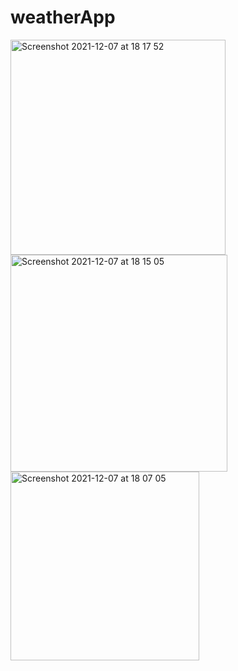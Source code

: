 # weatherApp
<img width="344" alt="Screenshot 2021-12-07 at 18 17 52" src="https://user-images.githubusercontent.com/85104423/145076658-0f061375-514f-484e-8cae-0374f14a526f.png"><img width="347" alt="Screenshot 2021-12-07 at 18 15 05" src="https://user-images.githubusercontent.com/85104423/145076692-ac983caa-388b-42d2-87b5-6cf2efb79889.png"><img width="302" alt="Screenshot 2021-12-07 at 18 07 05" src="https://user-images.githubusercontent.com/85104423/145076946-a16ede9d-240f-4cb4-8f60-d35fcb75ea3d.png">






